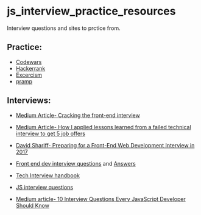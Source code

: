 # js_interview_practice_resources
Interview questions and sites to prctice from.

## Practice:
- [Codewars](https://www.codewars.com)
- [Hackerrank](https://www.hackerrank.com/)
- [Excercism](http://exercism.io/)
- [pramp](https://www.pramp.com/#/)

## Interviews:
- [Medium Article- Cracking the front-end interview](https://medium.freecodecamp.org/cracking-the-front-end-interview-9a34cd46237)
- [Medium Article- How I applied lessons learned from a failed technical interview to get 5 job offers](https://medium.freecodecamp.org/how-i-applied-lessons-learned-from-a-failed-technical-interview-to-get-5-job-offers-656fcf58034d)
- [David Shariff- Preparing for a Front-End Web Development Interview in 2017](http://davidshariff.com/blog/preparing-for-a-front-end-web-development-interview-in-2017/)
- [Front end dev interview questions](https://github.com/h5bp/Front-end-Developer-Interview-Questions) and [ Answers](https://github.com/yangshun/front-end-interview-handbook)
 
- [Tech Interview handbook](https://github.com/yangshun/tech-interview-handbook)
- [JS interview questions](https://www.toptal.com/javascript/interview-questions)
- [Medium article- 10 Interview Questions Every JavaScript Developer Should Know](https://medium.com/javascript-scene/10-interview-questions-every-javascript-developer-should-know-6fa6bdf5ad95)
